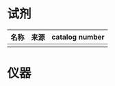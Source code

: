 # 试剂

|      名称                 |         来源      | catalog number    |
| --- | --- | --- | 
|     |     |








# 仪器 